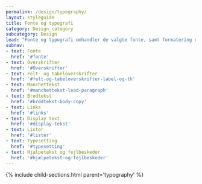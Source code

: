```yaml
---
permalink: /design/typography/
layout: styleguide
title: Fonte og typografi
category: Design_category
subcategory: Design
lead: "Fonte og typografi omhandler de valgte fonte, samt formatering og brug af tekst og overskrifter."
subnav:
- text: Fonte
  href: '#fonte'
- text: Overskrifter
  href: '#Overskrifter'
- text: Felt- og tabeloverskrifter
  href: '#felt-og-tabeloverskrifter-label-og-th'
- text: Manchettekst
  href: '#manchettekst-lead-paragraph'
- text: Brødtekst
  href: '#brødtekst-body-copy'
- text: Links
  href: '#links'
- text: Display text
  href: '#display-tekst'
- text: Lister
  href: '#lister'
- text: Typesetting
  href: '#typesetting'
- text: Hjælpetekst og fejlbeskeder
  href: '#hjælpetekst-og-fejlbeskeder'
---
```


{% include child-sections.html parent='typography' %}
